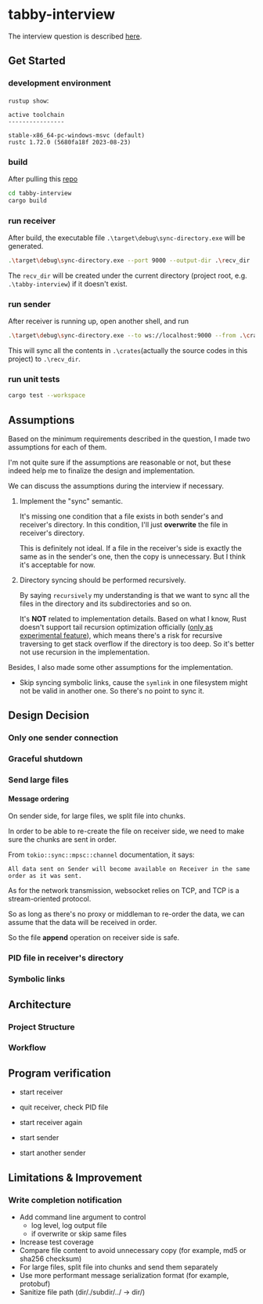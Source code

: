 # tabby-interview

The interview question is described [here](https://github.com/TabbyML/interview-questions/tree/main/301_sync_directory_over_websocket).

## Get Started

### development environment

`rustup show`:

```
active toolchain
----------------

stable-x86_64-pc-windows-msvc (default)
rustc 1.72.0 (5680fa18f 2023-08-23)
```

### build

After pulling this [repo](https://github.com/darknight/tabby-interview.git)

```bash
cd tabby-interview
cargo build
```

### run receiver

After build, the executable file `.\target\debug\sync-directory.exe` will be generated.

```bash
.\target\debug\sync-directory.exe --port 9000 --output-dir .\recv_dir
```

The `recv_dir` will be created under the current directory (project root, e.g. `.\tabby-interview`)
if it doesn't exist.

### run sender

After receiver is running up, open another shell, and run

```bash
.\target\debug\sync-directory.exe --to ws://localhost:9000 --from .\crates
```

This will sync all the contents in `.\crates`(actually the source codes in this project) to `.\recv_dir`.

### run unit tests

```bash
cargo test --workspace
```

## Assumptions

Based on the minimum requirements described in the question, I made two assumptions for each of them.

I'm not quite sure if the assumptions are reasonable or not, but these indeed help me to finalize the design and implementation.

We can discuss the assumptions during the interview if necessary.

1. Implement the "sync" semantic.

   It's missing one condition that a file exists in both sender's and receiver's directory. In this condition, I'll just **overwrite** the file in receiver's directory.

   This is definitely not ideal. If a file in the receiver's side is exactly the same as in the sender's one, then the copy is unnecessary. But I think it's acceptable for now.

2. Directory syncing should be performed recursively.

   By saying `recursively` my understanding is that we want to sync all the files in the directory and its subdirectories and so on.

   It's **NOT** related to implementation details. Based on what I know, Rust doesn't support tail recursion optimization officially ([only as experimental feature](https://github.com/rust-lang/rust/issues/112788)), which means there's a risk for recursive traversing to get stack overflow if the directory is too deep. So it's better not use recursion in the implementation.

Besides, I also made some other assumptions for the implementation.

- Skip syncing symbolic links, cause the `symlink` in one filesystem might not be valid in another one.
  So there's no point to sync it.

## Design Decision

### Only one sender connection

### Graceful shutdown

### Send large files

#### Message ordering

On sender side, for large files, we split file into chunks.

In order to be able to re-create the file on receiver side, we need to make sure the chunks are sent in order.

From `tokio::sync::mpsc::channel` documentation, it says:

```
All data sent on Sender will become available on Receiver in the same order as it was sent.
```

As for the network transmission, websocket relies on TCP, and TCP is a stream-oriented protocol.

So as long as there's no proxy or middleman to re-order the data, we can assume that the data will be received in order.

So the file **append** operation on receiver side is safe.

### PID file in receiver's directory

### Symbolic links

## Architecture

### Project Structure

### Workflow

## Program verification

- start receiver
- quit receiver, check PID file

- start receiver again
- start sender
- start another sender

## Limitations & Improvement

### Write completion notification

- Add command line argument to control
  - log level, log output file
  - if overwrite or skip same files
- Increase test coverage
- Compare file content to avoid unnecessary copy (for example, md5 or sha256 checksum)
- For large files, split file into chunks and send them separately
- Use more performant message serialization format (for example, protobuf)
- Sanitize file path (dir/./subdir/../ -> dir/)
